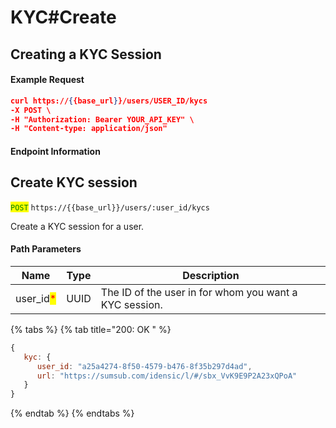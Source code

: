 # KYC#Create

## Creating a KYC Session

#### Example Request

```json
curl https://{{base_url}}/users/USER_ID/kycs
-X POST \
-H "Authorization: Bearer YOUR_API_KEY" \
-H "Content-type: application/json"
```

#### Endpoint Information

## &#x20;Create KYC session

<mark style="color:green;">`POST`</mark> `https://{{base_url}}/users/:user_id/kycs`

Create a KYC session for a user.

#### Path Parameters

| Name                                       | Type | Description                                            |
| ------------------------------------------ | ---- | ------------------------------------------------------ |
| user\_id<mark style="color:red;">\*</mark> | UUID | The ID of the user in for whom you want a KYC session. |

{% tabs %}
{% tab title="200: OK " %}
```javascript
{
   kyc: {
      user_id: "a25a4274-8f50-4579-b476-8f35b297d4ad",
      url: "https://sumsub.com/idensic/l/#/sbx_VvK9E9P2A23xQPoA"
   }
}
```
{% endtab %}
{% endtabs %}

